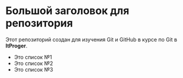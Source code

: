 # Большой заголовок для репозитория
Этот репозиторий создан для изучения Git и GitHub в курсе по Git в **ItProger**.

- Это список №1
- Это список №2
- Это список №3
